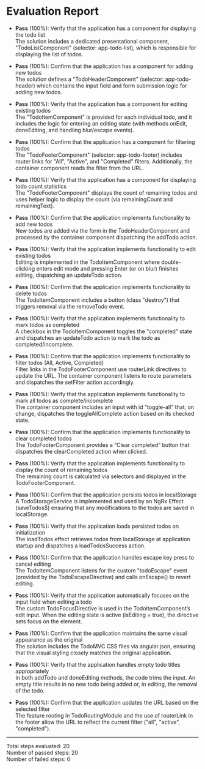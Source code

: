 # Evaluation Report

- **Pass** (100%): Verify that the application has a component for displaying the todo list  
  The solution includes a dedicated presentational component, "TodoListComponent" (selector: app-todo-list), which is responsible for displaying the list of todos.

- **Pass** (100%): Confirm that the application has a component for adding new todos  
  The solution defines a "TodoHeaderComponent" (selector: app-todo-header) which contains the input field and form submission logic for adding new todos.

- **Pass** (100%): Verify that the application has a component for editing existing todos  
  The "TodoItemComponent" is provided for each individual todo, and it includes the logic for entering an editing state (with methods onEdit, doneEditing, and handling blur/escape events).

- **Pass** (100%): Confirm that the application has a component for filtering todos  
  The "TodoFooterComponent" (selector: app-todo-footer) includes router links for "All", "Active", and "Completed" filters. Additionally, the container component reads the filter from the URL.

- **Pass** (100%): Verify that the application has a component for displaying todo count statistics  
  The "TodoFooterComponent" displays the count of remaining todos and uses helper logic to display the count (via remainingCount and remainingText).

- **Pass** (100%): Confirm that the application implements functionality to add new todos  
  New todos are added via the form in the TodoHeaderComponent and processed by the container component dispatching the addTodo action.

- **Pass** (100%): Verify that the application implements functionality to edit existing todos  
  Editing is implemented in the TodoItemComponent where double-clicking enters edit mode and pressing Enter (or on blur) finishes editing, dispatching an updateTodo action.

- **Pass** (100%): Confirm that the application implements functionality to delete todos  
  The TodoItemComponent includes a button (class "destroy") that triggers removal via the removeTodo event.

- **Pass** (100%): Verify that the application implements functionality to mark todos as completed  
  A checkbox in the TodoItemComponent toggles the "completed" state and dispatches an updateTodo action to mark the todo as completed/incomplete.

- **Pass** (100%): Confirm that the application implements functionality to filter todos (All, Active, Completed)  
  Filter links in the TodoFooterComponent use routerLink directives to update the URL. The container component listens to route parameters and dispatches the setFilter action accordingly.

- **Pass** (100%): Verify that the application implements functionality to mark all todos as complete/incomplete  
  The container component includes an input with id "toggle-all" that, on change, dispatches the toggleAllComplete action based on its checked state.

- **Pass** (100%): Confirm that the application implements functionality to clear completed todos  
  The TodoFooterComponent provides a “Clear completed” button that dispatches the clearCompleted action when clicked.

- **Pass** (100%): Verify that the application implements functionality to display the count of remaining todos  
  The remaining count is calculated via selectors and displayed in the TodoFooterComponent.

- **Pass** (100%): Confirm that the application persists todos in localStorage  
  A TodoStorageService is implemented and used by an NgRx Effect (saveTodos$) ensuring that any modifications to the todos are saved in localStorage.

- **Pass** (100%): Verify that the application loads persisted todos on initialization  
  The loadTodos effect retrieves todos from localStorage at application startup and dispatches a loadTodosSuccess action.

- **Pass** (100%): Confirm that the application handles escape key press to cancel editing  
  The TodoItemComponent listens for the custom "todoEscape" event (provided by the TodoEscapeDirective) and calls onEscape() to revert editing.

- **Pass** (100%): Verify that the application automatically focuses on the input field when editing a todo  
  The custom TodoFocusDirective is used in the TodoItemComponent’s edit input. When the editing state is active (isEditing = true), the directive sets focus on the element.

- **Pass** (100%): Confirm that the application maintains the same visual appearance as the original  
  The solution includes the TodoMVC CSS files via angular.json, ensuring that the visual styling closely matches the original application.

- **Pass** (100%): Verify that the application handles empty todo titles appropriately  
  In both addTodo and doneEditing methods, the code trims the input. An empty title results in no new todo being added or, in editing, the removal of the todo.

- **Pass** (100%): Confirm that the application updates the URL based on the selected filter  
  The feature routing in TodoRoutingModule and the use of routerLink in the footer allow the URL to reflect the current filter ("all", "active", "completed").

---

Total steps evaluated: 20  
Number of passed steps: 20  
Number of failed steps: 0
